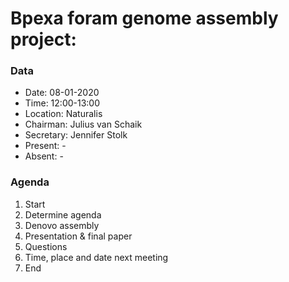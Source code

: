 # Bpexa foram genome assembly project:

### Data
- Date: 08-01-2020
- Time: 12:00-13:00
- Location: Naturalis
- Chairman: Julius van Schaik
- Secretary: Jennifer Stolk
- Present: -
- Absent: -

### Agenda
1. Start
2. Determine agenda
3. Denovo assembly
4. Presentation & final paper
5. Questions
6. Time, place and date next meeting
7. End

